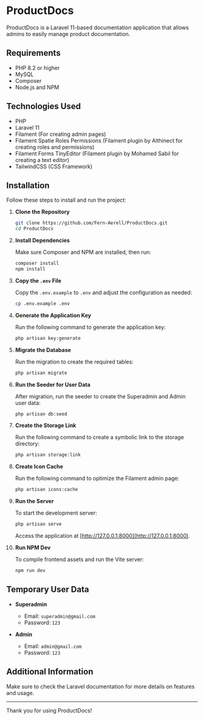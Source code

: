 # ProductDocs

ProductDocs is a Laravel 11-based documentation application that allows admins to easily manage product documentation.

## Requirements

- PHP 8.2 or higher
- MySQL
- Composer
- Node.js and NPM

## Technologies Used
- PHP
- Laravel 11
- Filament (For creating admin pages)
- Filament Spatie Roles Permissions (Filament plugin by Althinect for creating roles and permissions)
- Filament Forms TinyEditor (Filament plugin by Mohamed Sabil for creating a text editor)
- TailwindCSS (CSS Framework)

## Installation

Follow these steps to install and run the project:

1. **Clone the Repository**

   ```bash
   git clone https://github.com/Fern-Aerell/ProductDocs.git
   cd ProductDocs
   ```

2. **Install Dependencies**

   Make sure Composer and NPM are installed, then run:

   ```bash
   composer install
   npm install
   ```

3. **Copy the `.env` File**

   Copy the `.env.example` to `.env` and adjust the configuration as needed:

   ```bash
   cp .env.example .env
   ```

4. **Generate the Application Key**

   Run the following command to generate the application key:

   ```bash
   php artisan key:generate
   ```

5. **Migrate the Database**

   Run the migration to create the required tables:

   ```bash
   php artisan migrate
   ```

6. **Run the Seeder for User Data**

   After migration, run the seeder to create the Superadmin and Admin user data:

   ```bash
   php artisan db:seed
   ```

7. **Create the Storage Link**

   Run the following command to create a symbolic link to the storage directory:

   ```bash
   php artisan storage:link
   ```

8. **Create Icon Cache**

   Run the following command to optimize the Filament admin page:

   ```bash
   php artisan icons:cache
   ```

9. **Run the Server**

   To start the development server:

   ```bash
   php artisan serve
   ```

   Access the application at [http://127.0.0.1:8000](http://127.0.0.1:8000).

10. **Run NPM Dev**

    To compile frontend assets and run the Vite server:

    ```bash
    npm run dev
    ```

## Temporary User Data

   - **Superadmin**
     - Email: `superadmin@gmail.com`
     - Password: `123`

   - **Admin**
     - Email: `admin@gmail.com`
     - Password: `123`

## Additional Information

Make sure to check the Laravel documentation for more details on features and usage.

---

Thank you for using ProductDocs!
